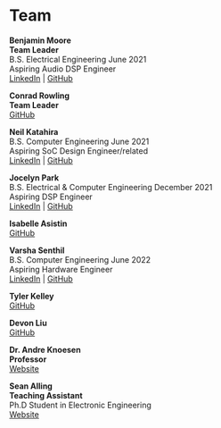 # Team
**Benjamin Moore <br/>
Team Leader** <br/>
B.S. Electrical Engineering June 2021 <br/>
Aspiring Audio DSP Engineer <br/>
[LinkedIn](https://linkedIn.com/in/brmoore21) | [GitHub](https://github.com/mooreben34)


**Conrad Rowling <br/>
Team Leader** <br/>
[GitHub](https://github.com/Conrad-Rowling)


**Neil Katahira** <br/>
B.S. Computer Engineering June 2021 <br/>
Aspiring SoC Design Engineer/related <br/>
[LinkedIn](https://linkedIn.com/in/neilkatahira) | [GitHub](https://github.com/neilkatahira)


**Jocelyn Park** <br/>
B.S. Electrical & Computer Engineering December 2021 <br/>
Aspiring DSP Engineer <br/>
[LinkedIn](https://linkedIn.com/in/jocelyn-park) | [GitHub](https://github.com/spectivePer) 


**Isabelle Asistin** <br/>
[GitHub](https://github.com/ijasistin) 


**Varsha Senthil** <br/>
B.S. Computer Engineering June 2022  <br/>
Aspiring Hardware Engineer <br/>
[LinkedIn](https://linkedIn.com/in/varshasenthil) | [GitHub](https://github.com/varshaaaaa)


**Tyler Kelley** <br/>
[GitHub](https://github.com/tfkelley)


**Devon Liu**   <br/>
[GitHub](https://github.com/dvnliu)

**Dr. Andre Knoesen <br/>
Professor** <br/>
[Website](https://faculty.engineering.ucdavis.edu/knoesen/) 

**Sean Alling <br/>
Teaching Assistant** <br/>
Ph.D Student in Electronic Engineering <br/>
[Website](https://www.ece.ucdavis.edu/blog/alling-sean/)
